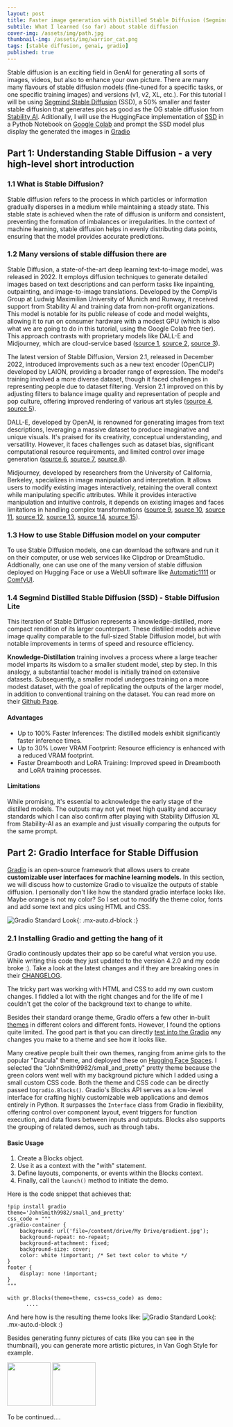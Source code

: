 ```yaml
---
layout: post
title: Faster image generation with Distilled Stable Diffusion (Segmind) and Gradio
subtile: What I learned (so far) about stable diffusion
cover-img: /assets/img/path.jpg
thumbnail-img: /assets/img/warrior_cat.png
tags: [stable diffusion, genai, gradio]
published: true
---
```



Stable diffusion is an exciting field in GenAI for generating all sorts of images, videos, but also to enhance your own picture. There are many many flavours of stable diffusion models (fine-tuned for a specific tasks, or one specific training images) and versions (v1, v2, XL, etc.). For this tutorial I will be using [Segmind Stable Diffusion](https://github.com/segmind/distill-sd) (SSD), a 50% smaller and faster stable diffusion that generates pics as good as the OG stable diffusion from [Stability AI](https://stability.ai/stable-diffusion/). Aditionally, I will use the HuggingFace implementation of [SSD](https://huggingface.co/segmind/SSD-1B) in a Pythob Notebook on [Google Colab](https://colab.research.google.com/) and prompt the SSD model plus display the generated the images in [Gradio](https://www.gradio.app/)


## Part 1: Understanding Stable Diffusion - a very high-level short introduction

### 1.1 What is Stable Diffusion?

Stable diffusion refers to the process in which particles or information gradually disperses in a medium while maintaining a steady state. This stable state is achieved when the rate of diffusion is uniform and consistent, preventing the formation of imbalances or irregularities. In the context of machine learning, stable diffusion helps in evenly distributing data points, ensuring that the model provides accurate predictions.

### 1.2 Many versions of stable diffusion there are

Stable Diffusion, a state-of-the-art deep learning text-to-image model, was released in 2022. It employs diffusion techniques to generate detailed images based on text descriptions and can perform tasks like inpainting, outpainting, and image-to-image translations. Developed by the CompVis Group at Ludwig Maximilian University of Munich and Runway, it received support from Stability AI and training data from non-profit organizations. This model is notable for its public release of code and model weights, allowing it to run on consumer hardware with a modest GPU (which is also what we are going to do in this tutorial, using the Google Colab free tier). This approach contrasts with proprietary models like DALL-E and Midjourney, which are cloud-service based ([source 1](https://en.wikipedia.org/wiki/Stable_Diffusion), [source 2](https://en.wikipedia.org/wiki/Stable_Diffusion), [source 3](https://en.wikipedia.org/wiki/Stable_Diffusion)).

The latest version of Stable Diffusion, Version 2.1, released in December 2022, introduced improvements such as a new text encoder (OpenCLIP) developed by LAION, providing a broader range of expression. The model's training involved a more diverse dataset, though it faced challenges in representing people due to dataset filtering. Version 2.1 improved on this by adjusting filters to balance image quality and representation of people and pop culture, offering improved rendering of various art styles ([source 4](https://stability.ai/blog/stable-diffusion-v2-1-and-dreamstudio-updates-7-dec-22), [source 5](https://stability.ai/blog/stable-diffusion-v2-1-and-dreamstudio-updates-7-dec-22)).

DALL-E, developed by OpenAI, is renowned for generating images from text descriptions, leveraging a massive dataset to produce imaginative and unique visuals. It's praised for its creativity, conceptual understanding, and versatility. However, it faces challenges such as dataset bias, significant computational resource requirements, and limited control over image generation ([source 6](https://narrationbox.com/dall-e-vs-mid-journey-an-overview-comparison-and-a-case-study-in-prompt-output), [source 7](https://narrationbox.com/dall-e-vs-mid-journey-an-overview-comparison-and-a-case-study-in-prompt-output), [source 8](https://narrationbox.com/dall-e-vs-mid-journey-an-overview-comparison-and-a-case-study-in-prompt-output)).

Midjourney, developed by researchers from the University of California, Berkeley, specializes in image manipulation and interpretation. It allows users to modify existing images interactively, retaining the overall context while manipulating specific attributes. While it provides interactive manipulation and intuitive controls, it depends on existing images and faces limitations in handling complex transformations ([source 9](https://narrationbox.com/dall-e-vs-mid-journey-an-overview-comparison-and-a-case-study-in-prompt-output), [source 10](https://narrationbox.com/dall-e-vs-mid-journey-an-overview-comparison-and-a-case-study-in-prompt-output), [source 11](https://narrationbox.com/dall-e-vs-mid-journey-an-overview-comparison-and-a-case-study-in-prompt-output), [source 12](https://narrationbox.com/dall-e-vs-mid-journey-an-overview-comparison-and-a-case-study-in-prompt-output), [source 13](https://narrationbox.com/dall-e-vs-mid-journey-an-overview-comparison-and-a-case-study-in-prompt-output), [source 14](https://narrationbox.com/dall-e-vs-mid-journey-an-overview-comparison-and-a-case-study-in-prompt-output), [source 15](https://narrationbox.com/dall-e-vs-mid-journey-an-overview-comparison-and-a-case-study-in-prompt-output)).

### 1.3 How to use Stable Diffusion model on your computer

To use Stable Diffusion models, one can download the software and run it on their computer, or use web services like Clipdrop or DreamStudio. Addtionally, one can use one of the many version of stable diffusion deployed on Hugging Face or use a WebUI software like [Automatic1111](https://github.com/AUTOMATIC1111/stable-diffusion-webui/tree/master) or [ComfyUI](https://github.com/comfyanonymous/ComfyUI).

### 1.4 Segmind Distilled Stable Diffusion (SSD) - Stable Diffusion Lite

This iteration of Stable Diffusion represents a knowledge-distilled, more compact rendition of its larger counterpart. These distilled models achieve image quality comparable to the full-sized Stable Diffusion model, but with notable improvements in terms of speed and resource efficiency.

**Knowledge-Distillation** training involves a process where a large teacher model imparts its wisdom to a smaller student model, step by step. In this analogy, a substantial teacher model is initially trained on extensive datasets. Subsequently, a smaller model undergoes training on a more modest dataset, with the goal of replicating the outputs of the larger model, in addition to conventional training on the dataset. You can read more on their [Github Page](https://github.com/segmind/distill-sd).

#### Advantages

- Up to 100% Faster Inferences: The distilled models exhibit significantly faster inference times.
- Up to 30% Lower VRAM Footprint: Resource efficiency is enhanced with a reduced VRAM footprint.
- Faster Dreambooth and LoRA Training: Improved speed in Dreambooth and LoRA training processes.

#### Limitations

While promising, it's essential to acknowledge the early stage of the distilled models. The outputs may not yet meet high quality and accuracy standards which I can also confirm after playing with Stability Diffusion XL from Stability-AI as an example and just visually comparing the outputs for the same prompt.


## Part 2: Gradio Interface for Stable Diffusion
[Gradio](https://www.gradio.app/) is an open-source framework that allows users to create **customizable user interfaces for machine learning models.** In this section, we will discuss how to customize Gradio to visualize the outputs of stable diffusion. I personally don't like how the standard gradio interface looks like. Maybe orange is not my color? So I set out to modify the theme color, fonts and add some text and pics using HTML and CSS.

![Gradio Standard Look](/assets/img/gradio.png){: .mx-auto.d-block :}

### 2.1 Installing Gradio and getting the hang of it

Gradio continously updates their app so be careful what version you use. While writing this code they just updated to the version 4.2.0 and my code broke :). Take a look at the latest changes and if they are breaking ones in their [CHANGELOG](https://github.com/gradio-app/gradio/blob/main/CHANGELOG.md).

The tricky part was working with HTML and CSS to add my own custom changes. I fiddled a lot with the right changes and for the life of me I couldn't get the color of the background text to change to white.  

Besides their standard orange theme, Gradio offers a few other in-built [themes](https://www.gradio.app/main/docs/themes) in different colors and different fonts. However, I found the options quite limited. The good part is that you can directly [test into the Gradio](https://www.gradio.app/guides/theming-guide) any changes you make to a theme and see how it looks like.

Many creative people built their own themes, ranging from anime girls to the popular "Dracula" theme, and deployed these on [Hugging Face Spaces](https://huggingface.co/spaces/gradio/theme-gallery). I selected the "JohnSmith9982/small_and_pretty" pretty theme because the green colors went well with my background picture which I added using a small custom CSS code. Both the theme and CSS code can be directly passed to`gradio.Blocks()`. Gradio's Blocks API serves as a low-level interface for crafting highly customizable web applications and demos entirely in Python. It surpasses the `Interface` class from Gradio in flexibility, offering control over component layout, event triggers for function execution, and data flows between inputs and outputs. Blocks also supports the grouping of related demos, such as through tabs.

#### Basic Usage

  1. Create a Blocks object.
  2. Use it as a context with the "with" statement.
  3. Define layouts, components, or events within the Blocks context.
  4. Finally, call the `launch()` method to initiate the demo.

Here is the code snippet that achieves that:

~~~
!pip install gradio
theme='JohnSmith9982/small_and_pretty'
css_code = """
.gradio-container {
    background: url('file=/content/drive/My Drive/gradient.jpg');
    background-repeat: no-repeat;
    background-attachment: fixed;
    background-size: cover;
    color: white !important; /* Set text color to white */
}
footer {
    display: none !important;
}
"""

with gr.Blocks(theme=theme, css=css_code) as demo:
      ....
~~~

And here how is the resulting theme looks like:
![Gradio Standard Look](/assets/img/gradio_interface_van_gogj.png){: .mx-auto.d-block :}

Besides generating funny pictures of cats (like you can see in the thumbnail), you can generate more artistic pictures, in Van Gogh Style for example. 

<p float="left">
  <img src="/assets/img/vangogh_genai1.png" width="100" />
  <img src="/assets/img/vangogh_genai1.png" width="100" /> 
</p>

To be continued....
